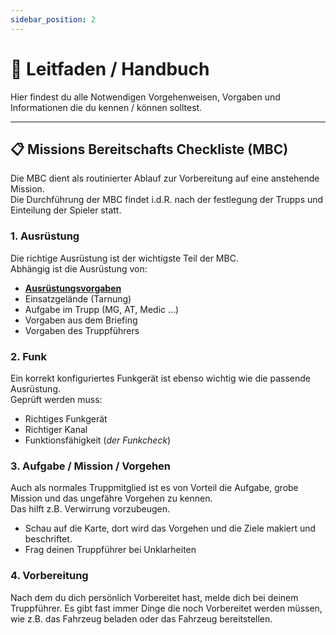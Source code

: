```yaml
---
sidebar_position: 2
---
```


# 📒 Leitfaden / Handbuch

Hier findest du alle Notwendigen Vorgehenweisen, Vorgaben und Informationen die du kennen / können solltest.  

<hr></hr>

## 📋 Missions Bereitschafts Checkliste (MBC)

Die MBC dient als routinierter Ablauf zur Vorbereitung auf eine anstehende Mission.  
Die Durchführung der MBC findet i.d.R. nach der festlegung der Trupps und Einteilung der Spieler statt.

### 1. Ausrüstung

Die richtige Ausrüstung ist der wichtigste Teil der MBC.  
Abhängig ist die Ausrüstung von:
- **[Ausrüstungsvorgaben](/milsim/ausruestung)** 
- Einsatzgelände (Tarnung)
- Aufgabe im Trupp (MG, AT, Medic ...)
- Vorgaben aus dem Briefing
- Vorgaben des Truppführers

### 2. Funk

Ein korrekt konfiguriertes Funkgerät ist ebenso wichtig wie die passende Ausrüstung.  
Geprüft werden muss:
- Richtiges Funkgerät
- Richtiger Kanal
- Funktionsfähigkeit (*der Funkcheck*)

### 3. Aufgabe / Mission / Vorgehen

Auch als normales Truppmitglied ist es von Vorteil die Aufgabe, grobe Mission und das ungefähre Vorgehen zu kennen.  
Das hilft z.B. Verwirrung vorzubeugen.  
- Schau auf die Karte, dort wird das Vorgehen und die Ziele makiert und beschriftet.
- Frag deinen Truppführer bei Unklarheiten

### 4. Vorbereitung

Nach dem du dich persönlich Vorbereitet hast, melde dich bei deinem Truppführer.
Es gibt fast immer Dinge die noch Vorbereitet werden müssen, wie z.B. das Fahrzeug beladen oder das Fahrzeug bereitstellen.